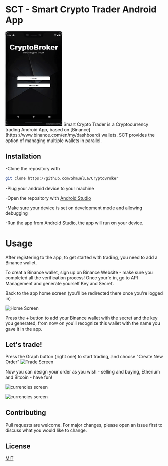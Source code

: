 # SCT - Smart Crypto Trader Android App

<img src="https://github.com/gidon285/CryptoBroker/blob/master/readme/appgif.gif" width="180" height="300" />
Smart Crypto Trader is a Cryptocurrency trading Android App, based on [Binance](https://www.binance.com/en/my/dashboard) wallets.
SCT provides the option of managing multiple wallets in parallel.

## Installation

-Clone the repository with

```bash
git clone https://github.com/ShmuelLa/CryptoBroker
```
-Plug your android device to your machine 

-Open the repository with [Android Studio](https://developer.android.com/studio?gclid=CjwKCAiAtouOBhA6EiwA2nLKH6dtV9VVcsdReKGfBTiPT-mwvRvn_VVgCPwWmgbkx7xBpapOnAlCAhoCRLgQAvD_BwE&gclsrc=aw.ds)

-Make sure your device is set on development mode and allowing debugging

-Run the app from Android Studio, the app will run on your device.

# Usage
After registering to the app, to get started with trading, you need to add a Binance wallet.

To creat a Binance wallet, sign up on Binance Website - make sure you completed all the verification process! 
Once your'e in, go to API Management and generate yourself Key and Secret.

Back to the app home screen (you'll be redirected there once you're logged in) 

![Home Screen](https://i.ibb.co/zftC35Y/Screenshot-2021-12-22-132044.jpg)

Press the + button to add your Binance wallet with the secret and the key you generated, from now on you'll recognize this wallet with the name you gave it in the app.

## Let's trade!
Press the Graph button (right one) to start trading, and choose "Create New Order"
![Trade Screen](https://i.ibb.co/MPvXmhW/Trade.jpg)

Now you can design your order as you wish - selling and buying, Etherium and Bitcoin - have fun!

![currencies screen](https://gcdn.pbrd.co/images/N3A7zIu5lDW6.jpg?o=1) 

![currencies screen](https://i.ibb.co/qjs38jq/currencies.jpg)

















## Contributing
Pull requests are welcome. For major changes, please open an issue first to discuss what you would like to change.

## License
[MIT](https://choosealicense.com/licenses/mit/)
